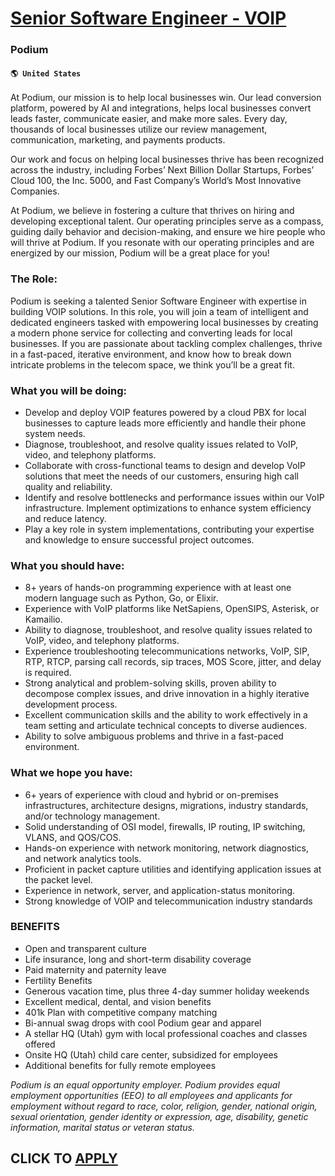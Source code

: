 # [Senior Software Engineer - VOIP](https://www.remotewlb.com/apply/senior-software-engineer-voip-63211)  
### Podium  
#### `🌎 United States`  

At Podium, our mission is to help local businesses win. Our lead conversion platform, powered by AI and integrations, helps local businesses convert leads faster, communicate easier, and make more sales. Every day, thousands of local businesses utilize our review management, communication, marketing, and payments products.

Our work and focus on helping local businesses thrive has been recognized across the industry, including Forbes’ Next Billion Dollar Startups, Forbes’ Cloud 100, the Inc. 5000, and Fast Company’s World’s Most Innovative Companies.

At Podium, we believe in fostering a culture that thrives on hiring and developing exceptional talent. Our operating principles serve as a compass, guiding daily behavior and decision-making, and ensure we hire people who will thrive at Podium. If you resonate with our operating principles and are energized by our mission, Podium will be a great place for you!

### The Role:

Podium is seeking a talented Senior Software Engineer with expertise in building VOIP solutions. In this role, you will join a team of intelligent and dedicated engineers tasked with empowering local businesses by creating a modern phone service for collecting and converting leads for local businesses. If you are passionate about tackling complex challenges, thrive in a fast-paced, iterative environment, and know how to break down intricate problems in the telecom space, we think you’ll be a great fit.

### What you will be doing:

  * Develop and deploy VOIP features powered by a cloud PBX for local businesses to capture leads more efficiently and handle their phone system needs.
  * Diagnose, troubleshoot, and resolve quality issues related to VoIP, video, and telephony platforms.
  * Collaborate with cross-functional teams to design and develop VoIP solutions that meet the needs of our customers, ensuring high call quality and reliability.
  * Identify and resolve bottlenecks and performance issues within our VoIP infrastructure. Implement optimizations to enhance system efficiency and reduce latency.
  * Play a key role in system implementations, contributing your expertise and knowledge to ensure successful project outcomes.

### What you should have:

  * 8+ years of hands-on programming experience with at least one modern language such as Python, Go, or Elixir.
  * Experience with VoIP platforms like NetSapiens, OpenSIPS, Asterisk, or Kamailio.
  * Ability to diagnose, troubleshoot, and resolve quality issues related to VoIP, video, and telephony platforms.
  * Experience troubleshooting telecommunications networks, VoIP, SIP, RTP, RTCP, parsing call records, sip traces, MOS Score, jitter, and delay is required.
  * Strong analytical and problem-solving skills, proven ability to decompose complex issues, and drive innovation in a highly iterative development process.
  * Excellent communication skills and the ability to work effectively in a team setting and articulate technical concepts to diverse audiences.
  * Ability to solve ambiguous problems and thrive in a fast-paced environment.

### What we hope you have:

  * 6+ years of experience with cloud and hybrid or on-premises infrastructures, architecture designs, migrations, industry standards, and/or technology management.
  * Solid understanding of OSI model, firewalls, IP routing, IP switching, VLANS, and QOS/COS.
  * Hands-on experience with network monitoring, network diagnostics, and network analytics tools.
  * Proficient in packet capture utilities and identifying application issues at the packet level.
  * Experience in network, server, and application-status monitoring.
  * Strong knowledge of VOIP and telecommunication industry standards

### BENEFITS

  * Open and transparent culture 
  * Life insurance, long and short-term disability coverage
  * Paid maternity and paternity leave
  * Fertility Benefits
  * Generous vacation time, plus three 4-day summer holiday weekends
  * Excellent medical, dental, and vision benefits
  * 401k Plan with competitive company matching
  * Bi-annual swag drops with cool Podium gear and apparel 
  * A stellar HQ (Utah) gym with local professional coaches and classes offered
  * Onsite HQ (Utah) child care center, subsidized for employees
  * Additional benefits for fully remote employees

_Podium is an equal opportunity employer. Podium provides equal employment opportunities (EEO) to all employees and applicants for employment without regard to race, color, religion, gender, national origin, sexual orientation, gender identity or expression, age, disability, genetic information, marital status or veteran status._

  
## CLICK TO [APPLY](https://www.remotewlb.com/apply/senior-software-engineer-voip-63211)

